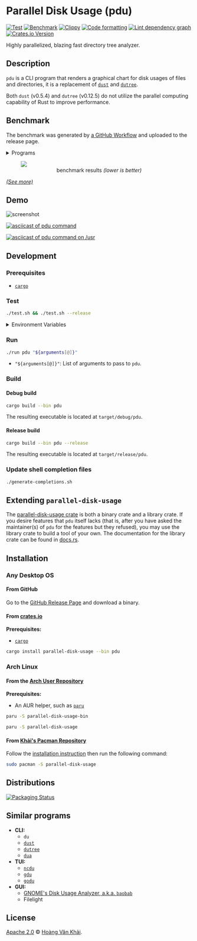 # Parallel Disk Usage (pdu)

[![Test](https://github.com/KSXGitHub/parallel-disk-usage/workflows/Test/badge.svg)](https://github.com/KSXGitHub/parallel-disk-usage/actions?query=workflow%3ATest)
[![Benchmark](https://github.com/KSXGitHub/parallel-disk-usage/actions/workflows/benchmark.yaml/badge.svg)](https://github.com/KSXGitHub/parallel-disk-usage/actions/workflows/benchmark.yaml)
[![Clippy](https://github.com/KSXGitHub/parallel-disk-usage/actions/workflows/clippy.yaml/badge.svg)](https://github.com/KSXGitHub/parallel-disk-usage/actions/workflows/clippy.yaml)
[![Code formatting](https://github.com/KSXGitHub/parallel-disk-usage/actions/workflows/fmt.yaml/badge.svg)](https://github.com/KSXGitHub/parallel-disk-usage/actions/workflows/fmt.yaml)
[![Lint dependency graph](https://github.com/KSXGitHub/parallel-disk-usage/actions/workflows/cargo-deny.yaml/badge.svg)](https://github.com/KSXGitHub/parallel-disk-usage/actions/workflows/cargo-deny.yaml)
[![Crates.io Version](https://img.shields.io/crates/v/parallel-disk-usage?logo=rust)](https://crates.io/crates/parallel-disk-usage)

Highly parallelized, blazing fast directory tree analyzer.

## Description

`pdu` is a CLI program that renders a graphical chart for disk usages of files and directories, it is a replacement of [`dust`](https://github.com/bootandy/dust) and [`dutree`](https://github.com/nachoparker/dutree).

Both `dust` (v0.5.4) and `dutree` (v0.12.5) do not utilize the parallel computing capability of Rust to improve performance.

## Benchmark

The benchmark was generated by [a GitHub Workflow](https://github.com/KSXGitHub/parallel-disk-usage/blob/0.2.4/.github/workflows/deploy.yaml#L458-L658) and uploaded to the release page.

<details><summary>Programs</summary>

* `pdu` v0.2.4
* [`dust`](https://github.com/bootandy/dust) v0.5.4
* [`dutree`](https://github.com/nachoparker/dutree) v0.12.5
* [`dua`](https://github.com/Byron/dua-cli) v2.11.3
* [`ncdu`](https://dev.yorhel.nl/ncdu)
* [`gdu`](https://github.com/dundee/gdu) v5.0.0
* `du`
	
</details>

<figure>
  <img src="https://ksxgithub.github.io/parallel-disk-usage-0.2.4-benchmarks/tmp.benchmark-report.competing.blksize.svg">
  <figcaption align="center">
    benchmark results
    <em>(lower is better)</em>
  </figcaption>
</figure>

[_(See more)_](https://github.com/KSXGitHub/parallel-disk-usage-0.2.4-benchmarks/blob/master/tmp.benchmark-report.CHARTS.md)

## Demo

![screenshot](https://user-images.githubusercontent.com/11488886/120057336-69dca180-c06c-11eb-8233-9bd4cf9cf001.png)

[![asciicast of pdu command](https://asciinema.org/a/416663.svg)](https://asciinema.org/a/416663)

[![asciicast of pdu command on /usr](https://asciinema.org/a/416664.svg)](https://asciinema.org/a/416664)

## Development

### Prerequisites

* [`cargo`](github.com/rust-lang/cargo)

### Test

```sh
./test.sh && ./test.sh --release
```

<details><summary>
Environment Variables
</summary>

| name          | type              | default value | description                                     |
|---------------|-------------------|---------------|-------------------------------------------------|
| `FMT`         | `true` or `false` | `true`        | Whether to run `cargo fmt`                      |
| `LINT`        | `true` or `false` | `true`        | Whether to run `cargo clippy`                   |
| `BUILD`       | `true` or `false` | `true`        | Whether to run `cargo build`                    |
| `TEST`        | `true` or `false` | `true`        | Whether to run `cargo test`                     |
| `BUILD_FLAGS` | string            | _(empty)_     | Space-separated list of flags for `cargo build` |
| `TEST_FLAGS`  | string            | _(empty)_     | Space-separated list of flags for `cargo test`  |

</details>

### Run

```sh
./run pdu "${arguments[@]}"
```

* `"${arguments[@]}"`: List of arguments to pass to `pdu`.

### Build

#### Debug build

```sh
cargo build --bin pdu
```

The resulting executable is located at `target/debug/pdu`.

#### Release build

```sh
cargo build --bin pdu --release
```

The resulting executable is located at `target/release/pdu`.

### Update shell completion files

```sh
./generate-completions.sh
```

## Extending `parallel-disk-usage`

The [parallel-disk-usage crate](https://crates.io/crates/parallel-disk-usage) is both a binary crate and a library crate. If you desire features that `pdu` itself lacks (that is, after you have asked the maintainer(s) of `pdu` for the features but they refused), you may use the library crate to build a tool of your own. The documentation for the library crate can be found in [docs.rs](https://docs.rs/parallel-disk-usage).

## Installation

### Any Desktop OS

#### From GitHub

Go to the [GitHub Release Page](https://github.com/KSXGitHub/parallel-disk-usage/releases) and download a binary.

#### From [crates.io](https://crates.io)

**Prerequisites:**
  * [`cargo`](https://github.com/rust-lang/cargo)

```sh
cargo install parallel-disk-usage --bin pdu
```

### Arch Linux

#### From the [Arch User Repository](https://aur.archlinux.org)

**Prerequisites:**
  * An AUR helper, such as [`paru`](https://github.com/Morganamilo/paru)

```sh
paru -S parallel-disk-usage-bin
```

```sh
paru -S parallel-disk-usage
```

#### From [Khải's Pacman Repository](https://github.com/KSXGitHub/pacman-repo)

Follow the [installation instruction](https://github.com/KSXGitHub/pacman-repo#installation) then run the following command:

```sh
sudo pacman -S parallel-disk-usage
```

## Distributions

[![Packaging Status](https://repology.org/badge/vertical-allrepos/parallel-disk-usage.svg)](https://repology.org/project/parallel-disk-usage/versions)

## Similar programs

* **CLI:**
  * `du`
  * [`dust`](https://github.com/bootandy/dust)
  * [`dutree`](https://github.com/nachoparker/dutree)
  * [`dua`](https://github.com/byron/dua-cli)
* **TUI:**
  * [`ncdu`](https://dev.yorhel.nl/ncdu)
  * [`gdu`](https://github.com/dundee/gdu)
  * [`godu`](https://github.com/viktomas/godu)
* **GUI:**
  * [GNOME's Disk Usage Analyzer, a.k.a. `baobab`](https://wiki.gnome.org/action/show/Apps/DiskUsageAnalyzer)
  * Filelight

## License

[Apache 2.0](https://git.io/JGIAt) © [Hoàng Văn Khải](https://ksxgithub.github.io/).
